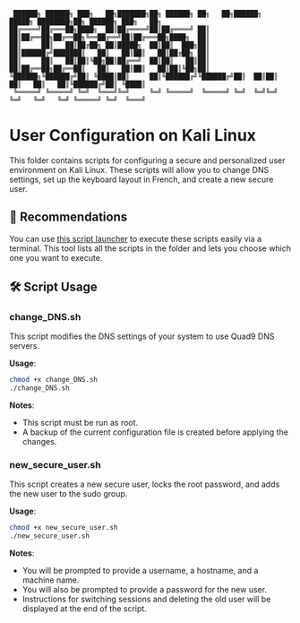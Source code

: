 ```
 ██████╗ ██████╗ ███╗   ██╗███████╗██╗ ██████╗ ██╗   ██╗██████╗  █████╗ ████████╗██╗ ██████╗ ███╗   ██╗
██╔════╝██╔═══██╗████╗  ██║██╔════╝██║██╔════╝ ██║   ██║██╔══██╗██╔══██╗╚══██╔══╝██║██╔═══██╗████╗  ██║
██║     ██║   ██║██╔██╗ ██║█████╗  ██║██║  ███╗██║   ██║██████╔╝███████║   ██║   ██║██║   ██║██╔██╗ ██║
██║     ██║   ██║██║╚██╗██║██╔══╝  ██║██║   ██║██║   ██║██╔══██╗██╔══██║   ██║   ██║██║   ██║██║╚██╗██║
╚██████╗╚██████╔╝██║ ╚████║██║     ██║╚██████╔╝╚██████╔╝██║  ██║██║  ██║   ██║   ██║╚██████╔╝██║ ╚████║
 ╚═════╝ ╚═════╝ ╚═╝  ╚═══╝╚═╝     ╚═╝ ╚═════╝  ╚═════╝ ╚═╝  ╚═╝╚═╝  ╚═╝   ╚═╝   ╚═╝ ╚═════╝ ╚═╝  ╚═══╝
```

# User Configuration on Kali Linux

This folder contains scripts for configuring a secure and personalized user environment on Kali Linux. These scripts will allow you to change DNS settings, set up the keyboard layout in French, and create a new secure user.

## 💎 Recommendations

You can use [this script launcher](https://github.com/SECRET-GUEST/tiny-scripts/tree/ALL/linux/launchers/script%20launcher) to execute these scripts easily via a terminal. This tool lists all the scripts in the folder and lets you choose which one you want to execute.

## 🛠️ Script Usage

### change_DNS.sh

This script modifies the DNS settings of your system to use Quad9 DNS servers.

**Usage**:
```bash
chmod +x change_DNS.sh
./change_DNS.sh
```

**Notes**:
- This script must be run as root.
- A backup of the current configuration file is created before applying the changes.


### new_secure_user.sh

This script creates a new secure user, locks the root password, and adds the new user to the sudo group.

**Usage**:
```bash
chmod +x new_secure_user.sh
./new_secure_user.sh
```

**Notes**:
- You will be prompted to provide a username, a hostname, and a machine name.
- You will also be prompted to provide a password for the new user.
- Instructions for switching sessions and deleting the old user will be displayed at the end of the script.